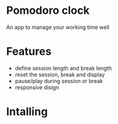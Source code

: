 # Pomodoro clock

An app to manage your working time well

# Features

- define session length and break length
- reset the session, break and display
- pause/play during session or break
- responsive disign

# Intalling
 
 
